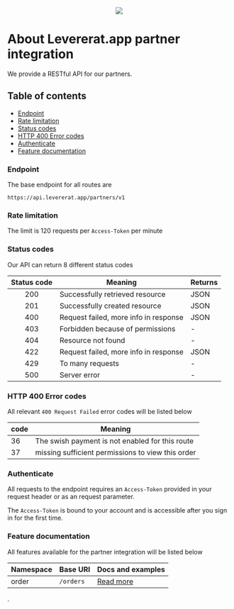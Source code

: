 <p align="center"><img src="https://levererat.app/logo_transparent.png" style="max-width:300px"></p>

# About Levererat.app partner integration

We provide a RESTful API for our partners.

## Table of contents
* [Endpoint](#endpoint)
* [Rate limitation](#rate-limits)
* [Status codes](#status-codes)
* [HTTP 400 Error codes](#error-codes)
* [Authenticate](#authenticate)
* [Feature documentation](#features)

### <a id="endpoint"></a> Endpoint

The base endpoint for all routes are 

`https://api.levererat.app/partners/v1`

### <a id="rate-limits"></a> Rate limitation

The  limit is 120 requests per  `Access-Token` per minute

### <a id="status-code"></a> Status codes

Our API can return 8 different status codes

| Status code | Meaning                               | Returns |
| :---------: | ------------------------------------- | ------- |
|     200     | Successfully retrieved resource       | JSON    |
|     201     | Successfully created resource         | JSON    |
|     400     | Request failed, more info in response | JSON    |
|     403     | Forbidden because of permissions      | -       |
|     404     | Resource not found                    | -       |
|     422     | Request failed, more info in response | JSON    |
|     429     | To many requests                      | -       |
|     500     | Server error                          | -       |

### <a id="error-codes"></a> HTTP 400 Error codes

All relevant `400 Request Failed` error codes will be listed below

| code | Meaning                                           |
| ---- | ------------------------------------------------- |
| 36   | The swish payment is not enabled for this route   |
| 37   | missing sufficient permissions to view this order |

### <a id="authenticate"></a> Authenticate

All requests to the endpoint requires an `Access-Token` provided in your request header or as an request parameter.

The `Access-Token` is bound to your account and is accessible after you sign in for the first time.

### <a id="features"></a> Feature documentation

All features available for the partner integration will be listed below

| Namespace | Base URI  | Docs and examples           |
| --------- | --------- | --------------------------- |
| order     | `/orders` | [Read more](docs/orders.md) |

.